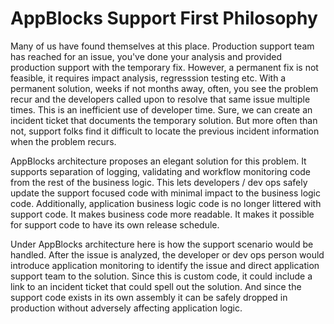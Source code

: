 # AppBlocks Support First Philosophy
Many of us have found themselves at this place. Production support team has reached for an issue, you've done your analysis and provided production support with the temporary fix. However, a permanent fix is not feasible, it requires impact analysis, regresssion testing etc. With a permanent solution, weeks if not months away, often, you see the problem recur and the developers called upon to resolve that same issue multiple times. This is an inefficient use of developer time. Sure, we can create an incident ticket that documents the temporary solution. But more often than not, support folks find it difficult to locate the previous incident information when the problem recurs. 

AppBlocks architecture proposes an elegant solution for this problem. It supports separation of logging, validating and workflow monitoring code from the rest of the business logic. This lets developers / dev ops safely update the support focused code with minimal impact to the business logic code. Additionally, application business logic code is no longer littered with support code. It makes business code more readable. It makes it possible for support code to have its own release schedule. 

Under AppBlocks architecture here is how the support scenario would be handled. After the issue is analyzed, the developer or dev ops person would introduce application monitoring to identify the issue and direct application support team to the solution. Since this is custom code, it could include a link to an incident ticket that could spell out the solution. And since the support code exists in its own assembly it can be safely dropped in production without adversely affecting application logic. 


